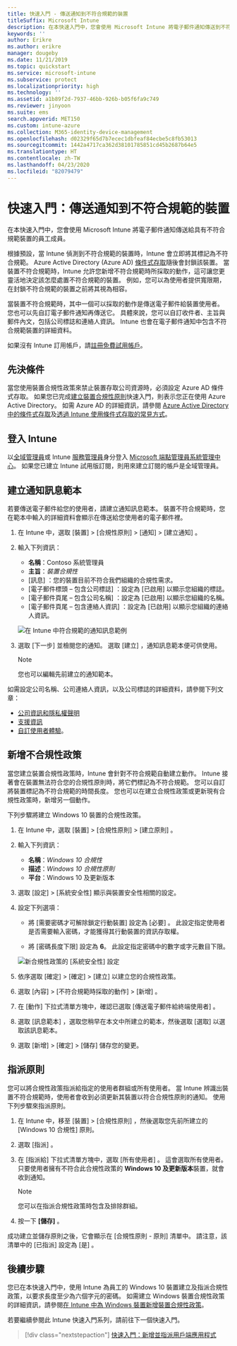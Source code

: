 ```yaml
---
title: 快速入門 - 傳送通知到不符合規範的裝置
titleSuffix: Microsoft Intune
description: 在本快速入門中，您會使用 Microsoft Intune 將電子郵件通知傳送到不符合規範的裝置。
keywords: ''
author: Erikre
ms.author: erikre
manager: dougeby
ms.date: 11/21/2019
ms.topic: quickstart
ms.service: microsoft-intune
ms.subservice: protect
ms.localizationpriority: high
ms.technology: ''
ms.assetid: a1b89f2d-7937-46bb-926b-b05f6fa9c749
ms.reviewer: jinyoon
ms.suite: ems
search.appverid: MET150
ms.custom: intune-azure
ms.collection: M365-identity-device-management
ms.openlocfilehash: d02329f65d7b7ecec1dbfeaf84ecbe5c8fb53013
ms.sourcegitcommit: 1442a4717ca362d38101785851cd45b2687b64e5
ms.translationtype: HT
ms.contentlocale: zh-TW
ms.lasthandoff: 04/23/2020
ms.locfileid: "82079479"
---
```

# <a name="quickstart-send-notifications-to-noncompliant-devices"></a>快速入門：傳送通知到不符合規範的裝置

在本快速入門中，您會使用 Microsoft Intune 將電子郵件通知傳送給具有不符合規範裝置的員工成員。

根據預設，當 Intune 偵測到不符合規範的裝置時，Intune 會立即將其標記為不符合規範。 Azure Active Directory (Azure AD) [條件式存取](https://docs.microsoft.com/azure/active-directory/active-directory-conditional-access-azure-portal)隨後會封鎖該裝置。 當裝置不符合規範時，Intune 允許您新增不符合規範時所採取的動作，這可讓您更靈活地決定該怎麼處置不符合規範的裝置。 例如，您可以為使用者提供寬限期，在封鎖不符合規範的裝置之前將其視為相容。

當裝置不符合規範時，其中一個可以採取的動作是傳送電子郵件給裝置使用者。 您也可以先自訂電子郵件通知再傳送它。 具體來說，您可以自訂收件者、主旨與郵件內文，包括公司標誌和連絡人資訊。 Intune 也會在電子郵件通知中包含不符合規範裝置的詳細資料。

如果沒有 Intune 訂用帳戶，請[註冊免費試用帳戶](../fundamentals/free-trial-sign-up.md)。

## <a name="prerequisites"></a>先決條件

當您使用裝置合規性政策來禁止裝置存取公司資源時，必須設定 Azure AD 條件式存取。 如果您已完成[建立裝置合規性原則](quickstart-set-password-length-android.md)快速入門，則表示您正在使用 Azure Active Directory。 如需 Azure AD 的詳細資訊，請參閱 [Azure Active Directory 中的條件式存取](https://docs.microsoft.com/azure/active-directory/active-directory-conditional-access-azure-portal)及[透過 Intune 使用條件式存取的常見方式](../protect/conditional-access-intune-common-ways-use.md)。

## <a name="sign-in-to-intune"></a>登入 Intune

以[全域管理員](../fundamentals/users-add.md#types-of-administrators)或 Intune [服務管理員](../fundamentals/users-add.md#types-of-administrators)身分登入 [Microsoft 端點管理員系統管理中心](https://go.microsoft.com/fwlink/?linkid=2109431)。 如果您已建立 Intune 試用版訂閱，則用來建立訂閱的帳戶是全域管理員。

## <a name="create-a-notification-message-template"></a>建立通知訊息範本

若要傳送電子郵件給您的使用者，請建立通知訊息範本。 裝置不符合規範時，您在範本中輸入的詳細資料會顯示在傳送給您使用者的電子郵件裡。

1. 在 Intune 中，選取 [裝置]   > [合規性原則]   > [通知]   > [建立通知]  。
2. 輸入下列資訊：

   - **名稱**：Contoso 系統管理員 
   - **主旨**：*裝置合規性*
   - [訊息]  ：您的裝置目前不符合我們組織的合規性需求。 
   - [電子郵件標頭 – 包含公司標誌]  ：設定為 [已啟用]  以顯示您組織的標誌。
   - [電子郵件頁尾 – 包含公司名稱]  ：設定為 [已啟用]  以顯示您組織的名稱。
   - [電子郵件頁尾 – 包含連絡人資訊]  ：設定為 [已啟用]  以顯示您組織的連絡人資訊。

   ![在 Intune 中符合規範的通知訊息範例](./media/quickstart-send-notification/quickstart-send-notification-01.png)

3. 選取 [下一步]  並檢閱您的通知。 選取 [建立]  ，通知訊息範本便可供使用。

   > [!NOTE]
   > 您也可以編輯先前建立的通知範本。

如需設定公司名稱、公司連絡人資訊，以及公司標誌的詳細資料，請參閱下列文章：

- [公司資訊和隱私權聲明](../apps/company-portal-app.md#configuration)
- [支援資訊](../apps/company-portal-app.md#support-information)
- [自訂使用者體驗](../apps/company-portal-app.md#customizing-the-user-experience)。

## <a name="add-a-noncompliance-policy"></a>新增不合規性政策

當您建立裝置合規性政策時，Intune 會針對不符合規範自動建立動作。 Intune 接著會在裝置無法符合您的合規性原則時，將它們標記為不符合規範。 您可以自訂將裝置標記為不符合規範的時間長度。 您也可以在建立合規性政策或更新現有合規性政策時，新增另一個動作。

下列步驟將建立 Windows 10 裝置的合規性政策。

1. 在 Intune 中，選取 [裝置]   > [合規性原則]   > [建立原則]  。

2. 輸入下列資訊：

   - **名稱**：*Windows 10 合規性*
   - **描述**：*Windows 10 合規性原則*
   - **平台**：Windows 10 及更新版本

3. 選取 [設定]   > [系統安全性]  顯示與裝置安全性相關的設定。

4. 設定下列選項：

   - 將 [需要密碼才可解除鎖定行動裝置]  設定為 [必要]  。 此設定指定使用者是否需要輸入密碼，才能獲得其行動裝置的資訊存取權。

   - 將 [密碼長度下限]  設定為 **6**。 此設定指定密碼中的數字或字元數目下限。

   ![新合規性政策的 [系統安全性] 設定](./media/quickstart-send-notification/system-security-settings-01.png)

5. 依序選取 [確定]   > [確定]   > [建立]  以建立您的合規性政策。

6. 選取 [內容]   > [不符合規範時採取的動作]   > [新增]  。

7. 在 [動作]  下拉式清單方塊中，確認已選取 [傳送電子郵件給終端使用者]  。

8. 選取 [訊息範本]  ，選取您稍早在本文中所建立的範本，然後選取 [選取]  以選取該訊息範本。

9. 選取 [新增]   > [確定]   > [儲存]  儲存您的變更。

## <a name="assign-the-policy"></a>指派原則

您可以將合規性政策指派給指定的使用者群組或所有使用者。 當 Intune 辨識出裝置不符合規範時，使用者會收到必須更新其裝置以符合合規性原則的通知。 使用下列步驟來指派原則。

1. 在 Intune 中，移至 [裝置]   > [合規性原則]  ，然後選取您先前所建立的 [Windows 10 合規性]  原則。

2. 選取 [指派]  。

3. 在 [指派給]  下拉式清單方塊中，選取 [所有使用者]  。 這會選取所有使用者。 只要使用者擁有不符合此合規性政策的 **Windows 10 及更新版本**裝置，就會收到通知。

    > [!NOTE]
    > 您可以在指派合規性政策時包含及排除群組。

4. 按一下 **[儲存]** 。

成功建立並儲存原則之後，它會顯示在 [合規性原則 - 原則]  清單中。 請注意，該清單中的 [已指派]  設定為 [是]  。

## <a name="next-steps"></a>後續步驟

您已在本快速入門中，使用 Intune 為員工的 Windows 10 裝置建立及指派合規性政策，以要求長度至少為六個字元的密碼。 如需建立 Windows 裝置合規性政策的詳細資訊，請參閱[在 Intune 中為 Windows 裝置新增裝置合規性政策](compliance-policy-create-windows.md)。

若要繼續參閱此 Intune 快速入門系列，請前往下一個快速入門。

> [!div class="nextstepaction"]
> [快速入門：新增並指派用戶端應用程式](../apps/quickstart-add-assign-app.md)
